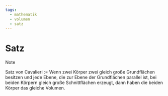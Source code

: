 ```yaml
---
tags:
  - mathematik
  - volumen
  - satz
---
```

# Satz

>[!Note]
>Satz von Cavalieri := Wenn zwei Körper zwei gleich große Grundflächen besitzen und jede Ebene, die zur Ebene der Grundflächen parallel ist, bei beiden Körpern gleich große Schnittflächen erzeugt, dann haben die beiden Körper das gleiche Volumen.